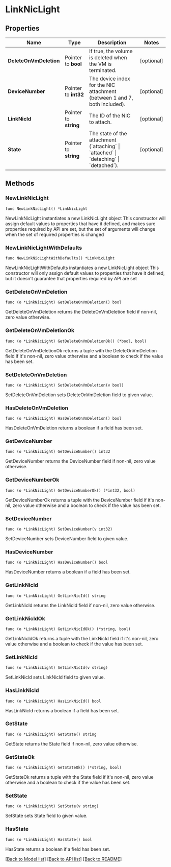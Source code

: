 # LinkNicLight

## Properties

Name | Type | Description | Notes
------------ | ------------- | ------------- | -------------
**DeleteOnVmDeletion** | Pointer to **bool** | If true, the volume is deleted when the VM is terminated. | [optional] 
**DeviceNumber** | Pointer to **int32** | The device index for the NIC attachment (between 1 and 7, both included). | [optional] 
**LinkNicId** | Pointer to **string** | The ID of the NIC to attach. | [optional] 
**State** | Pointer to **string** | The state of the attachment (&#x60;attaching&#x60; \\| &#x60;attached&#x60; \\| &#x60;detaching&#x60; \\| &#x60;detached&#x60;). | [optional] 

## Methods

### NewLinkNicLight

`func NewLinkNicLight() *LinkNicLight`

NewLinkNicLight instantiates a new LinkNicLight object
This constructor will assign default values to properties that have it defined,
and makes sure properties required by API are set, but the set of arguments
will change when the set of required properties is changed

### NewLinkNicLightWithDefaults

`func NewLinkNicLightWithDefaults() *LinkNicLight`

NewLinkNicLightWithDefaults instantiates a new LinkNicLight object
This constructor will only assign default values to properties that have it defined,
but it doesn't guarantee that properties required by API are set

### GetDeleteOnVmDeletion

`func (o *LinkNicLight) GetDeleteOnVmDeletion() bool`

GetDeleteOnVmDeletion returns the DeleteOnVmDeletion field if non-nil, zero value otherwise.

### GetDeleteOnVmDeletionOk

`func (o *LinkNicLight) GetDeleteOnVmDeletionOk() (*bool, bool)`

GetDeleteOnVmDeletionOk returns a tuple with the DeleteOnVmDeletion field if it's non-nil, zero value otherwise
and a boolean to check if the value has been set.

### SetDeleteOnVmDeletion

`func (o *LinkNicLight) SetDeleteOnVmDeletion(v bool)`

SetDeleteOnVmDeletion sets DeleteOnVmDeletion field to given value.

### HasDeleteOnVmDeletion

`func (o *LinkNicLight) HasDeleteOnVmDeletion() bool`

HasDeleteOnVmDeletion returns a boolean if a field has been set.

### GetDeviceNumber

`func (o *LinkNicLight) GetDeviceNumber() int32`

GetDeviceNumber returns the DeviceNumber field if non-nil, zero value otherwise.

### GetDeviceNumberOk

`func (o *LinkNicLight) GetDeviceNumberOk() (*int32, bool)`

GetDeviceNumberOk returns a tuple with the DeviceNumber field if it's non-nil, zero value otherwise
and a boolean to check if the value has been set.

### SetDeviceNumber

`func (o *LinkNicLight) SetDeviceNumber(v int32)`

SetDeviceNumber sets DeviceNumber field to given value.

### HasDeviceNumber

`func (o *LinkNicLight) HasDeviceNumber() bool`

HasDeviceNumber returns a boolean if a field has been set.

### GetLinkNicId

`func (o *LinkNicLight) GetLinkNicId() string`

GetLinkNicId returns the LinkNicId field if non-nil, zero value otherwise.

### GetLinkNicIdOk

`func (o *LinkNicLight) GetLinkNicIdOk() (*string, bool)`

GetLinkNicIdOk returns a tuple with the LinkNicId field if it's non-nil, zero value otherwise
and a boolean to check if the value has been set.

### SetLinkNicId

`func (o *LinkNicLight) SetLinkNicId(v string)`

SetLinkNicId sets LinkNicId field to given value.

### HasLinkNicId

`func (o *LinkNicLight) HasLinkNicId() bool`

HasLinkNicId returns a boolean if a field has been set.

### GetState

`func (o *LinkNicLight) GetState() string`

GetState returns the State field if non-nil, zero value otherwise.

### GetStateOk

`func (o *LinkNicLight) GetStateOk() (*string, bool)`

GetStateOk returns a tuple with the State field if it's non-nil, zero value otherwise
and a boolean to check if the value has been set.

### SetState

`func (o *LinkNicLight) SetState(v string)`

SetState sets State field to given value.

### HasState

`func (o *LinkNicLight) HasState() bool`

HasState returns a boolean if a field has been set.


[[Back to Model list]](../README.md#documentation-for-models) [[Back to API list]](../README.md#documentation-for-api-endpoints) [[Back to README]](../README.md)


